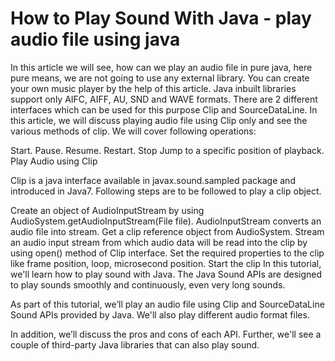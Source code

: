 # How to Play Sound With Java - play audio file using java


In this article we will see, how can we play an audio file in pure java, here pure means, we are not going to use any external library. You can create your own music player by the help of this article. Java inbuilt libraries support only AIFC, AIFF, AU, SND and WAVE formats.
There are 2 different interfaces which can be used for this purpose Clip and SourceDataLine. In this article, we will discuss playing audio file using Clip only and see the various methods of clip. We will cover following operations:

Start.
Pause.
Resume.
Restart.
Stop
Jump to a specific position of playback.
Play Audio using Clip

Clip is a java interface available in javax.sound.sampled package and introduced in Java7.
Following steps are to be followed to play a clip object.

Create an object of AudioInputStream by using AudioSystem.getAudioInputStream(File file). AudioInputStream converts an audio file into stream.
Get a clip reference object from AudioSystem.
Stream an audio input stream from which audio data will be read into the clip by using open() method of Clip interface.
Set the required properties to the clip like frame position, loop, microsecond position.
Start the clip
In this tutorial, we'll learn how to play sound with Java. The Java Sound APIs are designed to play sounds smoothly and continuously, even very long sounds.

As part of this tutorial, we’ll play an audio file using Clip and SourceDataLine Sound APIs provided by Java. We'll also play different audio format files.

In addition, we’ll discuss the pros and cons of each API. Further, we'll see a couple of third-party Java libraries that can also play sound.
